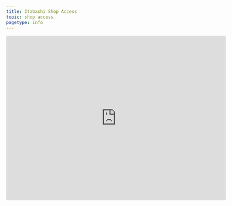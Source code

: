 ```yaml
---
title: Itabashi Shop Access
topic: shop access
pagetype: info
---
```


<iframe src="https://www.google.com/maps/embed?pb=!1m14!1m8!1m3!1d3238.1735678799455!2d139.71589940293242!3d35.74653843013742!3m2!1i1024!2i768!4f13.1!3m3!1m2!1s0x0%3A0x6c7121ac60921aab!2sTokyo%20Aleworks%20Taproom!5e0!3m2!1sen!2sjp!4v1594103454289!5m2!1sen!2sjp" width="600" height="450" frameborder="0" style="border:0;" allowfullscreen="" aria-hidden="false" tabindex="0"></iframe>
